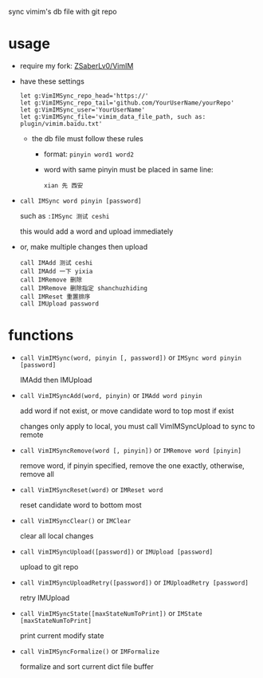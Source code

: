 sync vimim's db file with git repo

# usage

* require my fork: [ZSaberLv0/VimIM](https://github.com/ZSaberLv0/VimIM)
* have these settings

    ```
    let g:VimIMSync_repo_head='https://'
    let g:VimIMSync_repo_tail='github.com/YourUserName/yourRepo'
    let g:VimIMSync_user='YourUserName'
    let g:VimIMSync_file='vimim_data_file_path, such as: plugin/vimim.baidu.txt'
    ```

    * the db file must follow these rules

        * format: `pinyin word1 word2`
        * word with same pinyin must be placed in same line:

            ```
            xian 先 西安
            ```

* `call IMSync word pinyin [password]`

    such as `:IMSync 测试 ceshi`

    this would add a word and upload immediately

* or, make multiple changes then upload

    ```
    call IMAdd 测试 ceshi
    call IMAdd 一下 yixia
    call IMRemove 删除
    call IMRemove 删除指定 shanchuzhiding
    call IMReset 重置排序
    call IMUpload password
    ```

# functions

* `call VimIMSync(word, pinyin [, password])` or `IMSync word pinyin [password]`

    IMAdd then IMUpload

* `call VimIMSyncAdd(word, pinyin)` or `IMAdd word pinyin`

    add word if not exist, or move candidate word to top most if exist

    changes only apply to local, you must call VimIMSyncUpload to sync to remote

* `call VimIMSyncRemove(word [, pinyin])` or `IMRemove word [pinyin]`

    remove word, if pinyin specified, remove the one exactly, otherwise, remove all

* `call VimIMSyncReset(word)` or `IMReset word`

    reset candidate word to bottom most

* `call VimIMSyncClear()` or `IMClear`

    clear all local changes

* `call VimIMSyncUpload([password])` or `IMUpload [password]`

    upload to git repo

* `call VimIMSyncUploadRetry([password])` or `IMUploadRetry [password]`

    retry IMUpload

* `call VimIMSyncState([maxStateNumToPrint])` or `IMState [maxStateNumToPrint]`

    print current modify state

* `call VimIMSyncFormalize()` or `IMFormalize`

    formalize and sort current dict file buffer

